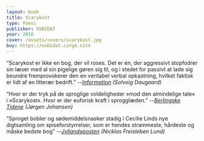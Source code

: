 ```yaml
---
layout: book
title: Scarykost
type: Poesi
publisher: OVBIDAT
year: 2016
cover: /assets/covers/scarykost.jpg
buy: https://ovbidat.cargo.site
---
```


“Scarykost er ikke en bog, der vil roses. Det er én, der aggressivt stopfodrer sin læser med al sin pigelige gøren sig til, og i stedet for passivt at lade sig beundre fremprovokerer den en veritabel verbal opkastning, hvilket faktisk er lidt af en litterær bedrift.”
--<i><a href="https://www.information.dk/kultur/anmeldelse/2016/04/sindssygt-amazing-skelet" target="_blank" rel="noopener noreferrer">Information</a> (Solveig Daugaard)</i>

“Hvor er der tryk på de sproglige voldeligheder »mod den almindelige tale« i »Scarykost«. Hvor er der euforisk kraft i sprogglæden.”
--<i><a href="https://politiken.dk/kultur/boger/boganmeldelser/skonlitteratur_boger/art5619018/Sproget-tømmer-sig-som-en-mavesæk-i-digtsamling-om-anoreksi" target="_blank" rel="noopener noreferrer">Berlingske Tidene</a> (Jørgen Johansen)</i>

“Sproget bobler og sødemiddelsnasker stadig i Cecilie Linds nye digtsamling om spiseforstyrrelser, som er hendes strammeste, hårdeste og måske bedste bog”
--<i><a href="https://jyllands-posten.dk/kultur/anmeldelser/litteratur/ECE8632883/brusende-og-aetsende/" target="_blank" rel="noopener noreferrer">Jyllandsposten</a> (Nicklas Freisleben Lund)</i>